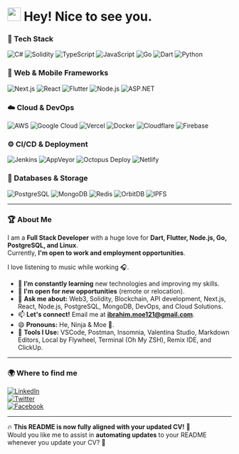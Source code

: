 <h1><img src="https://emojis.slackmojis.com/emojis/images/1531849430/4246/blob-sunglasses.gif?1531849430" width="30"/> Hey! Nice to see you.</h1>

### 🔧 Tech Stack

![C#](https://img.shields.io/badge/CSharp-512BD4?style=flat-square&logo=csharp&logoColor=white)
![Solidity](https://img.shields.io/badge/Solidity-363636?style=flat-square&logo=solidity&logoColor=white)
![TypeScript](https://img.shields.io/badge/TypeScript-007ACC?style=flat-square&logo=typescript&logoColor=white)
![JavaScript](https://img.shields.io/badge/JavaScript-F7DF1E?style=flat-square&logo=javascript&logoColor=black)
![Go](https://img.shields.io/badge/Go-00ADD8?style=flat-square&logo=go&logoColor=white)
![Dart](https://img.shields.io/badge/Dart-0175C2?style=flat-square&logo=dart&logoColor=white)
![Python](https://img.shields.io/badge/Python-3776AB?style=flat-square&logo=python&logoColor=white)

### 🚀 Web & Mobile Frameworks

![Next.js](https://img.shields.io/badge/Next.js-000000?style=flat-square&logo=next.js&logoColor=white)
![React](https://img.shields.io/badge/React-61DAFB?style=flat-square&logo=react&logoColor=black)
![Flutter](https://img.shields.io/badge/Flutter-02569B?style=flat-square&logo=flutter&logoColor=white)
![Node.js](https://img.shields.io/badge/Node.js-43853D?style=flat-square&logo=node.js&logoColor=white)
![ASP.NET](https://img.shields.io/badge/ASP.NET-512BD4?style=flat-square&logo=dotnet&logoColor=white)

### ☁️ Cloud & DevOps

![AWS](https://img.shields.io/badge/AWS-232F3E?style=flat-square&logo=amazon-aws&logoColor=white)
![Google Cloud](https://img.shields.io/badge/Google_Cloud-4285F4?style=flat-square&logo=google-cloud&logoColor=white)
![Vercel](https://img.shields.io/badge/Vercel-000000?style=flat-square&logo=vercel&logoColor=white)
![Docker](https://img.shields.io/badge/Docker-2496ED?style=flat-square&logo=docker&logoColor=white)
![Cloudflare](https://img.shields.io/badge/Cloudflare-F38020?style=flat-square&logo=cloudflare&logoColor=white)
![Firebase](https://img.shields.io/badge/Firebase-FFCA28?style=flat-square&logo=firebase&logoColor=black)

### ⚙️ CI/CD & Deployment

![Jenkins](https://img.shields.io/badge/Jenkins-D24939?style=flat-square&logo=jenkins&logoColor=white)
![AppVeyor](https://img.shields.io/badge/AppVeyor-00B3E0?style=flat-square&logo=appveyor&logoColor=white)
![Octopus Deploy](https://img.shields.io/badge/Octopus_Deploy-2F93E0?style=flat-square&logo=octopus-deploy&logoColor=white)
![Netlify](https://img.shields.io/badge/Netlify-00C7B7?style=flat-square&logo=netlify&logoColor=white)

### 📂 Databases & Storage

![PostgreSQL](https://img.shields.io/badge/PostgreSQL-336791?style=flat-square&logo=postgresql&logoColor=white)
![MongoDB](https://img.shields.io/badge/MongoDB-47A248?style=flat-square&logo=mongodb&logoColor=white)
![Redis](https://img.shields.io/badge/Redis-DC382D?style=flat-square&logo=redis&logoColor=white)
![OrbitDB](https://img.shields.io/badge/OrbitDB-FF4500?style=flat-square&logo=orbitdb&logoColor=white)
![IPFS](https://img.shields.io/badge/IPFS-65C2CB?style=flat-square&logo=ipfs&logoColor=white)

---

### 🏆 About Me

I am a **Full Stack Developer** with a huge love for **Dart, Flutter, Node.js, Go, PostgreSQL, and Linux**.  
Currently, **I'm open to work and employment opportunities**.  

I love listening to music while working 🎧.  

- 🌱 **I’m constantly learning** new technologies and improving my skills.  
- 👯 **I'm open for new opportunities** (remote or relocation).  
- 💬 **Ask me about:** Web3, Solidity, Blockchain, API development, Next.js, React, Node.js, PostgreSQL, MongoDB, DevOps, and Cloud Solutions.  
- 📫 **Let's connect!** Email me at **ibrahim.moe121@gmail.com**.  
- 😄 **Pronouns:** He, Ninja & Moe 🥷.  
- 🔧 **Tools I Use:** VSCode, Postman, Insomnia, Valentina Studio, Markdown Editors, Local by Flywheel, Terminal (Oh My ZSH), Remix IDE, and ClickUp.

---

### 🌍 Where to find me

[![LinkedIn](https://img.shields.io/badge/LinkedIn-0077B5?style=flat-square&logo=linkedin&logoColor=white)](https://www.linkedin.com/in/mohamed-ibrahim-a71108243/)  
[![Twitter](https://img.shields.io/badge/Twitter-1DA1F2?style=flat-square&logo=twitter&logoColor=white)](https://twitter.com/N1nja101)  
[![Facebook](https://img.shields.io/badge/Facebook-1877F2?style=flat-square&logo=facebook&logoColor=white)](https://www.facebook.com/mohamad.ahmad.75033149/)  

---

🔥 **This README is now fully aligned with your updated CV!** 🚀  
Would you like me to assist in **automating updates** to your README whenever you update your CV? 🤖
